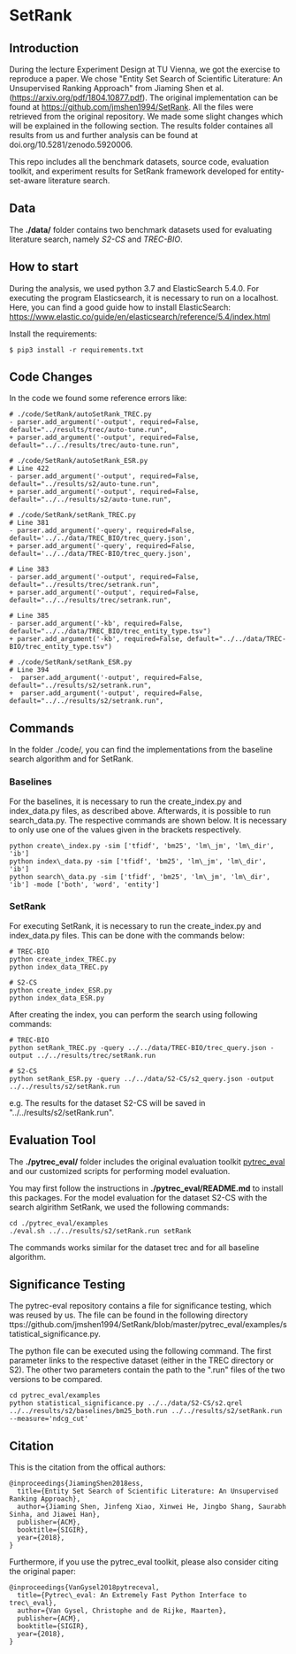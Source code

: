 # SetRank

## Introduction

During the lecture Experiment Design at TU Vienna, we got the exercise to reproduce a paper. We chose "Entity Set Search of Scientific Literature: An Unsupervised Ranking Approach" from Jiaming Shen et al. (https://arxiv.org/pdf/1804.10877.pdf). The original implementation can be found at https://github.com/jmshen1994/SetRank. All the files were retrieved from the original repository. We made some slight changes which will be explained in the following section. The results folder containes all results from us and further analysis can be found at doi.org/10.5281/zenodo.5920006. 

This repo includes all the benchmark datasets, source code, evaluation toolkit, and experiment results for SetRank framework developed for entity-set-aware literature search. 

## Data 

The **./data/** folder contains two benchmark datasets used for evaluating literature search, namely _S2-CS_ and _TREC-BIO_.

## How to start

During the analysis, we used python 3.7 and ElasticSearch 5.4.0. For executing the program Elasticsearch, it is necessary to run on a localhost. Here, you can find a good guide how to install ElasticSearch: https://www.elastic.co/guide/en/elasticsearch/reference/5.4/index.html

Install the requirements:

```
$ pip3 install -r requirements.txt
```

## Code Changes
In the code we found some reference errors like:
```
# ./code/SetRank/autoSetRank_TREC.py
- parser.add_argument('-output', required=False, default="../results/trec/auto-tune.run",
+ parser.add_argument('-output', required=False, default="../../results/trec/auto-tune.run",

# ./code/SetRank/autoSetRank_ESR.py
# Line 422
- parser.add_argument('-output', required=False, default="../results/s2/auto-tune.run",
+ parser.add_argument('-output', required=False, default="../../results/s2/auto-tune.run",

# ./code/SetRank/setRank_TREC.py
# Line 381
- parser.add_argument('-query', required=False, default='../../data/TREC_BIO/trec_query.json',
+ parser.add_argument('-query', required=False, default='../../data/TREC-BIO/trec_query.json',

# Line 383
- parser.add_argument('-output', required=False, default="../results/trec/setrank.run",
+ parser.add_argument('-output', required=False, default="../../results/trec/setrank.run",

# Line 385
- parser.add_argument('-kb', required=False, default="../../data/TREC_BIO/trec_entity_type.tsv")
+ parser.add_argument('-kb', required=False, default="../../data/TREC-BIO/trec_entity_type.tsv")

# ./code/SetRank/setRank_ESR.py
# Line 394
-  parser.add_argument('-output', required=False, default="../results/s2/setrank.run",
+  parser.add_argument('-output', required=False, default="../../results/s2/setrank.run",
```


## Commands
In the folder ./code/, you can find the implementations from the baseline search algorithm and for SetRank. 

### Baselines
For the baselines, it is necessary to run the create_index.py and index_data.py files, as described above. Afterwards, it is possible to run search_data.py. The respective commands are shown below. It is necessary to only use one of the values given in the brackets respectively.

```
python create\_index.py -sim ['tfidf', 'bm25', 'lm\_jm', 'lm\_dir', 'ib']
python index\_data.py -sim ['tfidf', 'bm25', 'lm\_jm', 'lm\_dir', 'ib']
python search\_data.py -sim ['tfidf', 'bm25', 'lm\_jm', 'lm\_dir', 'ib'] -mode ['both', 'word', 'entity']
```

### SetRank
For executing SetRank, it is necessary to run the create_index.py and index_data.py files. This can be done with the commands below:

```
# TREC-BIO
python create_index_TREC.py
python index_data_TREC.py

# S2-CS 
python create_index_ESR.py
python index_data_ESR.py
```

After creating the index, you can perform the search using following commands:

```
# TREC-BIO
python setRank_TREC.py -query ../../data/TREC-BIO/trec_query.json -output ../../results/trec/setRank.run

# S2-CS
python setRank_ESR.py -query ../../data/S2-CS/s2_query.json -output ../../results/s2/setRank.run
```

e.g. The results for the dataset S2-CS will be saved in "../../results/s2/setRank.run".

## Evaluation Tool

The **./pytrec_eval/** folder includes the original evaluation toolkit [pytrec_eval](https://github.com/cvangysel/pytrec_eval) and our customized scripts for performing model evaluation.

You may first follow the instructions in **./pytrec_eval/README.md** to install this packages. For the model evaluation for the dataset S2-CS with the search algirithm SetRank, we used the following commands:

```
cd ./pytrec_eval/examples
./eval.sh ../../results/s2/setRank.run setRank
```

The commands works similar for the dataset trec and for all baseline algorithm. 

## Significance Testing
The pytrec-eval repository contains a file for significance testing, which was reused by us. The file can be found in the following directory ttps://github.com/jmshen1994/SetRank/blob/master/pytrec_eval/examples/statistical_significance.py.

The python file can be executed using the following command. The first parameter links to the respective dataset (either in the TREC directory or S2). The other two parameters contain the path to the ".run" files of the two versions to be compared.

```
cd pytrec_eval/examples
python statistical_significance.py ../../data/S2-CS/s2.qrel ../../results/s2/baselines/bm25_both.run ../../results/s2/setRank.run --measure='ndcg_cut'
```

## Citation 

This is the citation from the offical authors:

```
@inproceedings{JiamingShen2018ess,
  title={Entity Set Search of Scientific Literature: An Unsupervised Ranking Approach},
  author={Jiaming Shen, Jinfeng Xiao, Xinwei He, Jingbo Shang, Saurabh Sinha, and Jiawei Han},
  publisher={ACM},
  booktitle={SIGIR},
  year={2018},
}
```

Furthermore, if you use the pytrec_eval toolkit, please also consider citing the original paper:

```
@inproceedings{VanGysel2018pytreceval,
  title={Pytrec\_eval: An Extremely Fast Python Interface to trec\_eval},
  author={Van Gysel, Christophe and de Rijke, Maarten},
  publisher={ACM},
  booktitle={SIGIR},
  year={2018},
}
```
